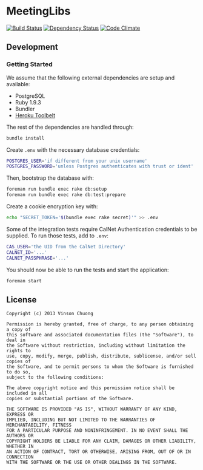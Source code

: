 # MeetingLibs
[![Build Status](https://travis-ci.org/vinsonchuong/meetinglibs.png?branch=master)](https://travis-ci.org/vinsonchuong/meetinglibs)
[![Dependency Status](https://gemnasium.com/vinsonchuong/meetinglibs.png)](https://gemnasium.com/vinsonchuong/meetinglibs)
[![Code Climate](https://codeclimate.com/github/vinsonchuong/meetinglibs.png)](https://codeclimate.com/github/vinsonchuong/meetinglibs)

## Development
### Getting Started
We assume that the following external dependencies are setup and available:
* PostgreSQL
* Ruby 1.9.3
* Bundler
* [Heroku Toolbelt](http://toolbelt.heroku.com)

The rest of the dependencies are handled through:
```bash
bundle install
```

Create `.env` with the necessary database credentials:
```bash
POSTGRES_USER='if different from your unix username'
POSTGRES_PASSWORD='unless Postgres authenticates with trust or ident'
```
Then, bootstrap the database with:
```bash
foreman run bundle exec rake db:setup
foreman run bundle exec rake db:test:prepare
```

Create a cookie encryption key with:
```bash
echo "SECRET_TOKEN='$(bundle exec rake secret)'" >> .env
```

Some of the integration tests require CalNet Authentication credentials to be supplied. To run those tests, add to `.env`:
```bash
CAS_USER='the UID from the CalNet Directory'
CALNET_ID='...'
CALNET_PASSPHRASE='...'
```

You should now be able to run the tests and start the application:
```bash
foreman start
```

## License
```
Copyright (c) 2013 Vinson Chuong

Permission is hereby granted, free of charge, to any person obtaining a copy of
this software and associated documentation files (the "Software"), to deal in
the Software without restriction, including without limitation the rights to
use, copy, modify, merge, publish, distribute, sublicense, and/or sell copies of
the Software, and to permit persons to whom the Software is furnished to do so,
subject to the following conditions:

The above copyright notice and this permission notice shall be included in all
copies or substantial portions of the Software.

THE SOFTWARE IS PROVIDED "AS IS", WITHOUT WARRANTY OF ANY KIND, EXPRESS OR
IMPLIED, INCLUDING BUT NOT LIMITED TO THE WARRANTIES OF MERCHANTABILITY, FITNESS
FOR A PARTICULAR PURPOSE AND NONINFRINGEMENT. IN NO EVENT SHALL THE AUTHORS OR
COPYRIGHT HOLDERS BE LIABLE FOR ANY CLAIM, DAMAGES OR OTHER LIABILITY, WHETHER IN
AN ACTION OF CONTRACT, TORT OR OTHERWISE, ARISING FROM, OUT OF OR IN CONNECTION
WITH THE SOFTWARE OR THE USE OR OTHER DEALINGS IN THE SOFTWARE.
```
